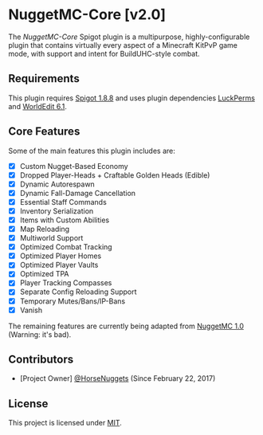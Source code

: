 # NuggetMC-Core [v2.0]

The *NuggetMC-Core* Spigot plugin is a multipurpose, highly-configurable plugin that contains virtually every aspect of a Minecraft KitPvP game mode, with support and intent for BuildUHC-style combat.

## Requirements

This plugin requires [Spigot 1.8.8](https://www.spigotmc.org/wiki/buildtools/#1-8-8) and uses plugin dependencies [LuckPerms](https://luckperms.net/download) and [WorldEdit 6.1](https://dev.bukkit.org/projects/worldedit/files/880435).

## Core Features

Some of the main features this plugin includes are:
- [x] Custom Nugget-Based Economy
- [x] Dropped Player-Heads + Craftable Golden Heads (Edible)
- [x] Dynamic Autorespawn
- [x] Dynamic Fall-Damage Cancellation
- [x] Essential Staff Commands
- [x] Inventory Serialization
- [x] Items with Custom Abilities
- [x] Map Reloading
- [x] Multiworld Support
- [x] Optimized Combat Tracking
- [x] Optimized Player Homes
- [x] Optimized Player Vaults
- [x] Optimized TPA
- [x] Player Tracking Compasses
- [x] Separate Config Reloading Support
- [x] Temporary Mutes/Bans/IP-Bans
- [x] Vanish

The remaining features are currently being adapted from [NuggetMC 1.0](https://github.com/HorseNuggets/NuggetMC-1.0) (Warning: it's bad).

## Contributors

- [Project Owner] [@HorseNuggets](https://github.com/HorseNuggets) (Since February 22, 2017)

## License

This project is licensed under [MIT](https://github.com/HorseNuggets/NuggetMC-Core/blob/master/LICENSE).